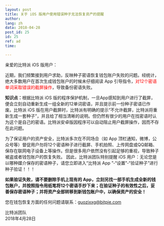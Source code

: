 ```yaml
---
layout: post
title: 关于 iOS 版用户使用错误种子无法恢复资产的提醒
author: 
lang: zh
data: 2018-04-28
post_id: 25
id: 25
ref: ad
time: 

---
```



亲爱的比特派 iOS 版用户：

近期，我们频繁接到用户求助，反映种子密语恢复钱包账户失败的问题。经统计，绝大多数用户在首次生成钱包账户的时候未仔细阅读 App 引导指令，<span style="color:red">对12个密语单词采取错误的截屏操作</span>，导致备份密语失败。

<strong>知识点：</strong>根据比特派 iOS 版的程序保护机制，一旦App感知到用户进行了截屏，便会立刻自动重新生成一组全新的12单词密语，并且提示前一份种子密语已作废。比特派 iOS 版在用户截屏时，比特派有明确的提示“不允许截屏，比特派将重新生成一套种子”，并且给了相当清晰的说明。但仍然有很少的用户在找密语时认为这个是自己的密语。比特派安卓版因程序可以自动阻止用户截屏操作，因而不存在此问题。


为了保证用户的资产安全，比特派多次在不同场合（如 App 顶栏通知，微博，公众号等）督促用户勿将12个密语种子进行截屏、手机拍照、上传网盘或QQ邮箱、保存在联网电子设备上等操作。但是很多用户依然没有引起足够的重视，导致种子被盗或者钱包账户的恢复失败。
因此，比特派团队特别提醒 iOS 用户：无论您是以哪种媒介保存的密语种子，请您立即进入“比特派 App ”-“设置”-“验证种子”进行种子验证！！！


<strong>如果验证失败，请不要删除手机上现有的 App，立刻另找一部手机生成全新的钱包账户，并按照指令用纸笔将12个密语手抄下来；在验证种子的有效性之后，妥善保存密语种子；并将资产全部转移到新钱包账户中，以确保资产的安全！</strong>


您在钱包恢复方面的任何问题请联系：<a href="mailto:guozixxg@bitpie.com" target="_blank">guozixxg@bitpie.com</a>


比特派团队<br/>
2018年4月28日


